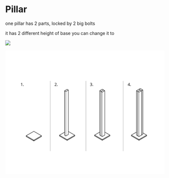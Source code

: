 # Pillar

one pillar has 2 parts, locked by 2 big bolts

it has 2 different height of base you can change it to

<img src="https://imgur.com/GtiJIYm.jpg" width="600">

![Vertical support instructions](https://github.com/UniKlo/PaintBot/blob/master/img_gif/VerticalSupportAssembly.jpg)
